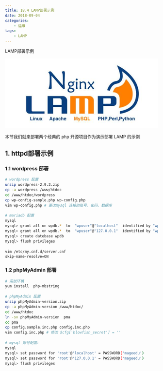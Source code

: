 ```yaml
---
title: 18.4 LAMP部署示例
date: 2018-09-04
categories:
    - 运维
tags:
    - LAMP
---
```


LAMP部署示例

![linux-mt](/images/linux_mt/linux_mt1.jpg)
<!-- more -->

本节我们就来部署两个经典的 php 开源项目作为演示部署 LAMP 的示例

## 1. httpd部署示例

### 1.1 wordpress 部署
```bash
# wordpress 配置
unzip wordpress-2.9.2.zip
cp -a wordpress /www/htdoc
cd /www/htdoc/wordpress
cp wp-config-sample.php wp-config.php
vim wp-config.php # 更改mysql 连接的账号，密码，数据库

# mariadb 配置
mysql
mysql> grant all on wpdb.*  to  "wpuser"@"localhost"  identified by "wppasswd"
mysql> grant all on wpdb.*  to  "wpuser"@"127.0.0.1"  identified by "wppasswd"
mysql> create datebase wpdb
mysql> flush privileges

vim /etc/my.cnf.d/server.cnf
skip-name-resolve=ON
```

### 1.2 phpMyAdmin 部署
```bash
# 系统环境
yum install  php-mbstring

# phpMyAdmin 配置
unzip phpMyAdmin-version.zip
cp -a phpMyAdmin-version /www/htdoc/
cd /www/htdoc
ln -sv phpMyAdmin-version  pma
cd pma
cp config.sample.inc.php config.inc.php
vim config.inc.php # 修改 $cfg['blowfish_secret'] = ''

# mysql 账号配置:
mysql
mysql> set password for 'root'@'localhost' = PASSWORD('mageedu')
mysql> set password for 'root'@'127.0.0.1' = PASSWORD('mageedu')
mysql> flush privileges
```

